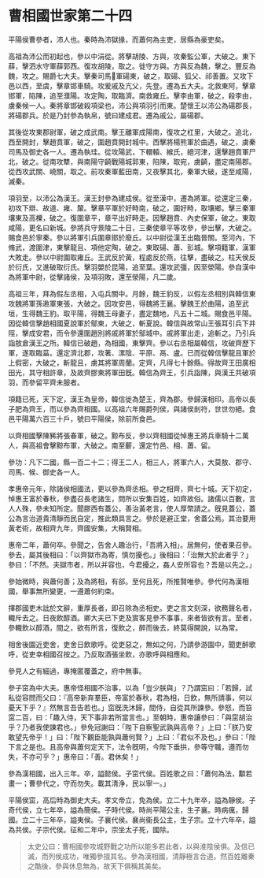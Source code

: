 # 曹相國世家第二十四

平陽侯曹參者，沛人也。秦時為沛獄掾，而蕭何為主吏，居縣為豪吏矣。

高祖為沛公而初起也，參以中涓從。將擊胡陵、方與，攻秦監公軍，大破之。東下薛，擊泗水守軍薛郭西。復攻胡陵，取之。徙守方與。方與反為魏，擊之。豐反為魏，攻之。賜爵七大夫。擊秦司馬𡰱軍碭東，破之，取碭、狐父、祁善置。又攻下邑以西，至虞，擊章邯車騎。攻爰戚及亢父，先登。遷為五大夫。北救東阿，擊章邯軍，陷陳，追至濮陽。攻定陶，取臨濟。南救雍丘。擊李由軍，破之，殺李由，虜秦候一人。秦將章邯破殺項梁也，沛公與項羽引而東。楚懷王以沛公為碭郡長，將碭郡兵。於是乃封參為執帛，號曰建成君。遷為戚公，屬碭郡。

其後從攻東郡尉軍，破之成武南。擊王離軍成陽南，復攻之杠里，大破之。追北，西至開封，擊趙賁軍，破之，圍趙賁開封城中。西擊將楊熊軍於曲遇，破之，虜秦司馬及御史各一人。遷為執珪。從攻陽武，下轘轅、緱氏，絕河津，還擊趙賁軍尸北，破之。從南攻犨，與南陽守齮戰陽城郭東，陷陳，取宛，虜齮，盡定南陽郡。從西攻武關、嶢關，取之。前攻秦軍藍田南，又夜擊其北，秦軍大破，遂至咸陽，滅秦。

項羽至，以沛公為漢王。漢王封參為建成侯。從至漢中，遷為將軍。從還定三秦，初攻下辯、故道、雍、斄。擊章平軍於好畤南，破之，圍好畤，取壤鄉。擊三秦軍壤東及高櫟，破之。復圍章平，章平出好畤走。因擊趙賁、內史保軍，破之。東取咸陽，更名曰新城。參將兵守景陵二十日，三秦使章平等攻參，參出擊，大破之。賜食邑於寧秦。參以將軍引兵圍章邯於廢丘。以中尉從漢王出臨晉關。至河內，下脩武，渡圍津，東擊龍且、項他定陶，破之。東取碭、蕭、彭城。擊項籍軍，漢軍大敗走。參以中尉圍取雍丘。王武反於黃，程處反於燕，往擊，盡破之。柱天侯反於衍氏，又進破取衍氏。擊羽嬰於昆陽，追至葉。還攻武彊，因至滎陽。參自漢中為將軍中尉，從擊諸侯，及項羽敗，還至滎陽，凡二歲。

高祖三年，拜為假左丞相，入屯兵關中。月餘，魏王豹反，以假左丞相別與韓信東攻魏將軍孫遫軍東張，大破之。因攻安邑，得魏將王襄。擊魏王於曲陽，追至武垣，生得魏王豹。取平陽，得魏王母妻子，盡定魏地，凡五十二城。賜食邑平陽。因從韓信擊趙相國夏說軍於鄔東，大破之，斬夏說。韓信與故常山王張耳引兵下井陘，擊成安君，而令參還圍趙別將戚將軍於鄔城中。戚將軍出走，追斬之。乃引兵詣敖倉漢王之所。韓信已破趙，為相國，東擊齊。參以右丞相屬韓信，攻破齊歷下軍，遂取臨菑。還定濟北郡，攻著、漯陰、平原、鬲、盧。已而從韓信擊龍且軍於上假密，大破之，斬龍且，虜其將軍周蘭。定齊，凡得七十餘縣。得故齊王田廣相田光，其守相許章，及故齊膠東將軍田旣。韓信為齊王，引兵詣陳，與漢王共破項羽，而參留平齊未服者。

項籍已死，天下定，漢王為皇帝，韓信徙為楚王，齊為郡。參歸漢相印。高帝以長子肥為齊王，而以參為齊相國。以高祖六年賜爵列侯，與諸侯剖符，世世勿絕。食邑平陽萬六百三十戶，號曰平陽侯，除前所食邑。

以齊相國擊陳豨將張春軍，破之。黥布反，參以齊相國從悼惠王將兵車騎十二萬人，與高祖會擊黥布軍，大破之。南至蘄，還定竹邑、相、蕭、留。

參功：凡下二國，縣一百二十二；得王二人，相三人，將軍六人，大莫敖、郡守、司馬、候、御史各一人。

孝惠帝元年，除諸侯相國法，更以參為齊丞相。參之相齊，齊七十城。天下初定，悼惠王富於春秋，參盡召長老諸生，問所以安集百姓，如齊故俗。諸儒以百數，言人人殊，參未知所定。聞膠西有蓋公，善治黃老言，使人厚幣請之。旣見蓋公，蓋公為言治道貴清靜而民自定，推此類具言之。參於是避正堂，舍蓋公焉。其治要用黃老術，故相齊九年，齊國安集，大稱賢相。

惠帝二年，蕭何卒。參聞之，告舍人趣治行，「吾將入相」。居無何，使者果召參。參去，屬其後相曰：「以齊獄市為寄，慎勿擾也。」後相曰：「治無大於此者乎？」參曰：「不然。夫獄市者，所以并容也，今君擾之，姦人安所容也？吾是以先之。」

參始微時，與蕭何善；及為將相，有郤。至何且死，所推賢唯參。參代何為漢相國，舉事無所變更，一遵蕭何約束。

擇郡國吏木詘於文辭，重厚長者，即召除為丞相史。吏之言文刻深，欲務聲名者，輙斥去之。日夜飲醇酒。卿大夫已下吏及賔客見參不事事，來者皆欲有言。至者，參輙飲以醇酒，間之，欲有所言，復飲之，醉而後去，終莫得開說，以為常。

相舍後園近吏舍，吏舍日飲歌呼。從吏惡之，無如之何，乃請參游園中，聞吏醉歌呼，從吏幸相國召按之。乃反取酒張坐飲，亦歌呼與相應和。

參見人之有細過，專掩匿覆蓋之，府中無事。

參子窋為中大夫。惠帝怪相國不治事，以為「豈少朕與」？乃謂窋曰：「若歸，試私從容問而父曰：『高帝新弃羣臣，帝富於春秋，君為相，日飲，無所請事，何以憂天下乎？』然無言吾告若也。」窋旣洗沐歸，間侍，自從其所諫參。參怒，而笞窋二百，曰：「趣入侍，天下事非若所當言也。」至朝時，惠帝讓參曰：「與窋胡治乎？乃者我使諫君也。」參免冠謝曰：「陛下自察聖武孰與高帝？」上曰：「朕乃安敢望先帝乎！」曰：「陛下觀臣能孰與蕭何賢？」上曰：「君似不及也。」參曰：「陛下言之是也。且高帝與蕭何定天下，法令旣明，今陛下垂拱，參等守職，遵而勿失，不亦可乎？」惠帝曰：「善。君休矣！」

參為漢相國，出入三年。卒，謚懿侯。子窋代侯。百姓歌之曰：「蕭何為法，顜若畫一；曹參代之，守而勿失。載其清浄，民以寧一。」

平陽侯窋，高后時為御史大夫。孝文帝立，免為侯。立二十九年卒，謚為靜侯。子奇代侯，立七年卒，謚為簡侯。子時代侯。時尚平陽公主，生子襄。時病癘，歸國。立二十三年卒，謚夷侯。子襄代侯。襄尚衞長公主，生子宗。立十六年卒，謚為共侯。子宗代侯。征和二年中，宗坐太子死，國除。



> 太史公曰：曹相國參攻城野戰之功所以能多若此者，以與淮陰侯俱。及信已滅，而列侯成功，唯獨參擅其名。參為漢相國，清靜極言合道。然百姓離秦之酷後，參與休息無為，故天下俱稱其美矣。
